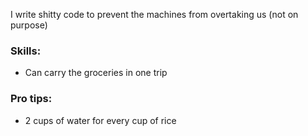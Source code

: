 I write shitty code to prevent the machines from overtaking us (not on purpose)
### **Skills**:
- Can carry the groceries in one trip
### **Pro tips**:
- 2 cups of water for every cup of rice
